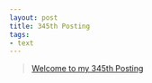 ```yaml
---
layout: post
title: 345th Posting
tags: 
- text
---
```


> [Welcome to my 345th Posting](https://janghan-kor.tistory.com/1378)
